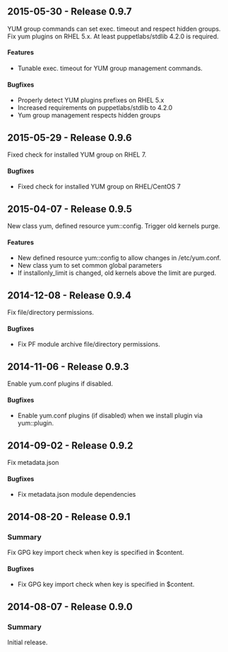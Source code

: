 ## 2015-05-30 - Release 0.9.7

YUM group commands can set exec. timeout and respect hidden groups.
Fix yum plugins on RHEL 5.x. At least puppetlabs/stdlib 4.2.0 is
required.

#### Features

- Tunable exec. timeout for YUM group management commands.

#### Bugfixes

- Properly detect YUM plugins prefixes on RHEL 5.x
- Increased requirements on puppetlabs/stdlib to 4.2.0
- Yum group management respects hidden groups

## 2015-05-29 - Release 0.9.6

Fixed check for installed YUM group on RHEL 7.

#### Bugfixes

- Fixed check for installed YUM group on RHEL/CentOS 7

## 2015-04-07 - Release 0.9.5

New class yum, defined resource yum::config. Trigger old kernels purge.

#### Features

- New defined resource yum::config to allow changes in /etc/yum.conf.
- New class yum to set common global parameters
- If installonly\_limit is changed, old kernels above the limit are purged.

## 2014-12-08 - Release 0.9.4

Fix file/directory permissions.

#### Bugfixes

- Fix PF module archive file/directory permissions.

## 2014-11-06 - Release 0.9.3

Enable yum.conf plugins if disabled.

#### Bugfixes

- Enable yum.conf plugins (if disabled) when we
  install plugin via yum::plugin.

## 2014-09-02 - Release 0.9.2

Fix metadata.json

#### Bugfixes

- Fix metadata.json module dependencies

## 2014-08-20 - Release 0.9.1

### Summary

Fix GPG key import check when key is specified in $content.

#### Bugfixes

- Fix GPG key import check when key is specified in $content.

## 2014-08-07 - Release 0.9.0

### Summary

Initial release.
